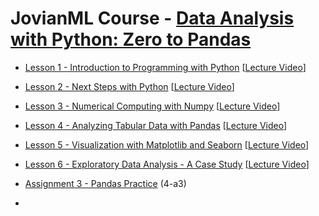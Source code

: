 # JovianML Course - [Data Analysis with Python: Zero to Pandas](https://jovian.com/learn/data-analysis-with-python-zero-to-pandas)

* [Lesson 1 - Introduction to Programming with Python](https://jovian.com/learn/data-analysis-with-python-zero-to-pandas/lesson/lesson-1-introduction-to-programming-with-python) [[Lecture Video](https://share.descript.com/view/ij7f6nKLRaA)]

* [Lesson 2 - Next Steps with Python](https://jovian.com/learn/data-analysis-with-python-zero-to-pandas/lesson/lesson-2-next-steps-with-python) [[Lecture Video](https://share.descript.com/view/C8y0jpK8KD6)]

* [Lesson 3 - Numerical Computing with Numpy](https://jovian.com/learn/data-analysis-with-python-zero-to-pandas/lesson/lesson-3-numerical-computing-with-numpy) [[Lecture Video](https://share.descript.com/view/6LFNZU4Fg9G)]

* [Lesson 4 - Analyzing Tabular Data with Pandas](https://jovian.com/learn/data-analysis-with-python-zero-to-pandas/lesson/lesson-4-analyzing-tabular-data-with-pandas) [[Lecture Video](https://share.descript.com/view/4mQOPmlOTeu)]

* [Lesson 5 - Visualization with Matplotlib and Seaborn](https://jovian.com/learn/data-analysis-with-python-zero-to-pandas/lesson/lesson-5-data-visualization-with-matplotlib-and-seaborn) [[Lecture Video](https://share.descript.com/view/intj39pyL5f)]

* [Lesson 6 - Exploratory Data Analysis - A Case Study](https://jovian.com/learn/data-analysis-with-python-zero-to-pandas/lesson/lesson-6-exploratory-data-analysis-a-case-study) [[Lecture Video](https://share.descript.com/view/P3YYeU57hGa)]

* [Assignment 3 - Pandas Practice](https://jovian.com/learn/data-analysis-with-python-zero-to-pandas/assignment/assignment-3-pandas-practice) (4-a3)
* 
